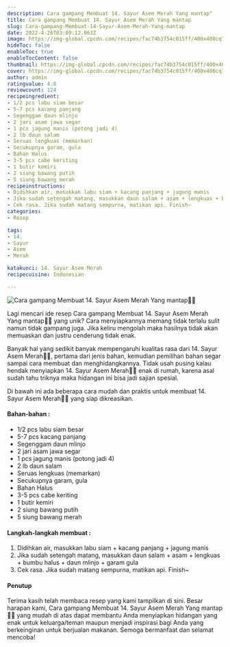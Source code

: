 ```yaml
---
description: Cara gampang Membuat 14. Sayur Asem Merah Yang mantap"
title: Cara gampang Membuat 14. Sayur Asem Merah Yang mantap
slug: Cara-gampang-Membuat-14-Sayur-Asem-Merah-Yang-mantap
date: 2022-4-26T03:09:12.063Z
image: https://img-global.cpcdn.com/recipes/fac74b3754c015ff/400x400cq70/photo.jpg
hideToc: false
enableToc: true
enableTocContent: false
thumbnail: https://img-global.cpcdn.com/recipes/fac74b3754c015ff/400x400cq70/photo.jpg
cover: https://img-global.cpcdn.com/recipes/fac74b3754c015ff/400x400cq70/photo.jpg
author: admin
ratingvalue: 4.8
reviewcount: 124
recipeingredient:
- 1/2 pcs labu siam besar
- 5-7 pcs kacang panjang
- Segenggam daun mlinjo
- 2 jari asam jawa segar
- 1 pcs jagung manis (potong jadi 4)
- 2 lb daun salam
- Seruas lengkuas (memarkan)
- Secukupnya garam, gula
- Bahan Halus
- 3-5 pcs cabe keriting
- 1 butir kemiri
- 2 siung bawang putih
- 5 siung bawang merah
recipeinstructions:
- Didihkan air, masukkan labu siam + kacang panjang + jagung manis
- Jika sudah setengah matang, masukkan daun salam + asam + lengkuas + bumbu halus + daun mlinjo + garam gula
- Cek rasa. Jika sudah matang sempurna, matikan api. Finish~
categories:
- Resep

tags:
- 14.
- Sayur
- Asem
- Merah

katakunci: 14. Sayur Asem Merah
recipecuisine: Indonesian

---
```


![Cara gampang Membuat 14. Sayur Asem Merah Yang mantap👩‍🍳](https://img-global.cpcdn.com/recipes/fac74b3754c015ff/400x400cq70/photo.jpg)

Lagi mencari ide resep Cara gampang Membuat 14. Sayur Asem Merah Yang mantap👩‍🍳 yang unik? Cara menyiapkannya memang tidak terlalu sulit namun tidak gampang juga. Jika keliru mengolah maka hasilnya tidak akan memuaskan dan justru cenderung tidak enak.

Banyak hal yang sedikit banyak mempengaruhi kualitas rasa dari 14. Sayur Asem Merah👩‍🍳, pertama dari jenis bahan, kemudian pemilihan bahan segar sampai cara membuat dan menghidangkannya. Tidak usah pusing kalau hendak menyiapkan 14. Sayur Asem Merah👩‍🍳 enak di rumah, karena asal sudah tahu triknya maka hidangan ini bisa jadi sajian spesial.

Di bawah ini ada beberapa cara mudah dan praktis untuk membuat 14. Sayur Asem Merah👩‍🍳 yang siap dikreasikan.

<!--inarticleads1-->

#### Bahan-bahan :

- 1/2 pcs labu siam besar
- 5-7 pcs kacang panjang
- Segenggam daun mlinjo
- 2 jari asam jawa segar
- 1 pcs jagung manis (potong jadi 4)
- 2 lb daun salam
- Seruas lengkuas (memarkan)
- Secukupnya garam, gula
- Bahan Halus
- 3-5 pcs cabe keriting
- 1 butir kemiri
- 2 siung bawang putih
- 5 siung bawang merah

<!--inarticleads2-->

#### Langkah-langkah membuat :

1. Didihkan air, masukkan labu siam + kacang panjang + jagung manis
1. Jika sudah setengah matang, masukkan daun salam + asam + lengkuas + bumbu halus + daun mlinjo + garam gula
1. Cek rasa. Jika sudah matang sempurna, matikan api. Finish~

#### Penutup

Terima kasih telah membaca resep yang kami tampilkan di sini. Besar harapan kami, Cara gampang Membuat 14. Sayur Asem Merah Yang mantap👩‍🍳 yang mudah di atas dapat membantu Anda menyiapkan hidangan yang enak untuk keluarga/teman maupun menjadi inspirasi bagi Anda yang berkeinginan untuk berjualan makanan. Semoga bermanfaat dan selamat mencoba!